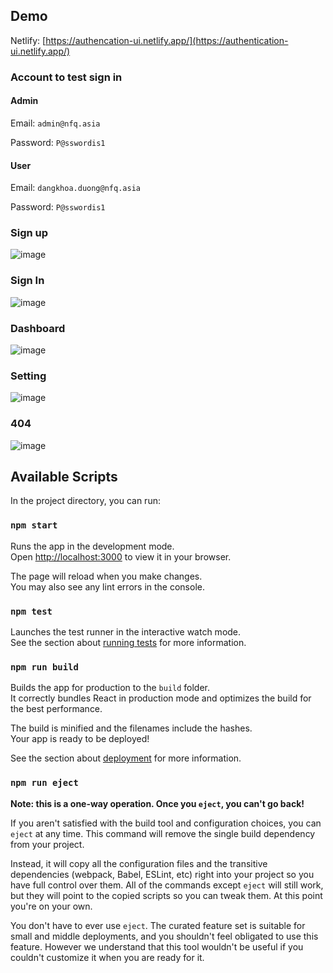## Demo
Netlify: [https://authencation-ui.netlify.app/](https://authentication-ui.netlify.app/)
### Account to test sign in

#### Admin

Email: `admin@nfq.asia`

Password: `P@sswordis1`

#### User
Email: `dangkhoa.duong@nfq.asia`

Password: `P@sswordis1`

### Sign up

![image](https://user-images.githubusercontent.com/104960618/171363315-5b1b04b3-2e5c-434a-a5b2-fc0bb5417944.png)

### Sign In

![image](https://user-images.githubusercontent.com/104960618/171379415-de0d8bfc-bc11-476a-9601-6429da150b3f.png)

### Dashboard

![image](https://user-images.githubusercontent.com/104960618/171609846-6ff6637d-a8a4-42aa-8510-69c262deeaad.png)

### Setting

![image](https://user-images.githubusercontent.com/104960618/171609867-eeb9b383-8e4e-438b-ae04-2c5857c3a3ce.png)

### 404

![image](https://user-images.githubusercontent.com/104960618/171609899-98a0f797-960a-496a-9da7-02222c78d417.png)


## Available Scripts

In the project directory, you can run:

### `npm start`

Runs the app in the development mode.\
Open [http://localhost:3000](http://localhost:3000) to view it in your browser.

The page will reload when you make changes.\
You may also see any lint errors in the console.

### `npm test`

Launches the test runner in the interactive watch mode.\
See the section about [running tests](https://facebook.github.io/create-react-app/docs/running-tests) for more information.

### `npm run build`

Builds the app for production to the `build` folder.\
It correctly bundles React in production mode and optimizes the build for the best performance.

The build is minified and the filenames include the hashes.\
Your app is ready to be deployed!

See the section about [deployment](https://facebook.github.io/create-react-app/docs/deployment) for more information.

### `npm run eject`

**Note: this is a one-way operation. Once you `eject`, you can't go back!**

If you aren't satisfied with the build tool and configuration choices, you can `eject` at any time. This command will remove the single build dependency from your project.

Instead, it will copy all the configuration files and the transitive dependencies (webpack, Babel, ESLint, etc) right into your project so you have full control over them. All of the commands except `eject` will still work, but they will point to the copied scripts so you can tweak them. At this point you're on your own.

You don't have to ever use `eject`. The curated feature set is suitable for small and middle deployments, and you shouldn't feel obligated to use this feature. However we understand that this tool wouldn't be useful if you couldn't customize it when you are ready for it.
